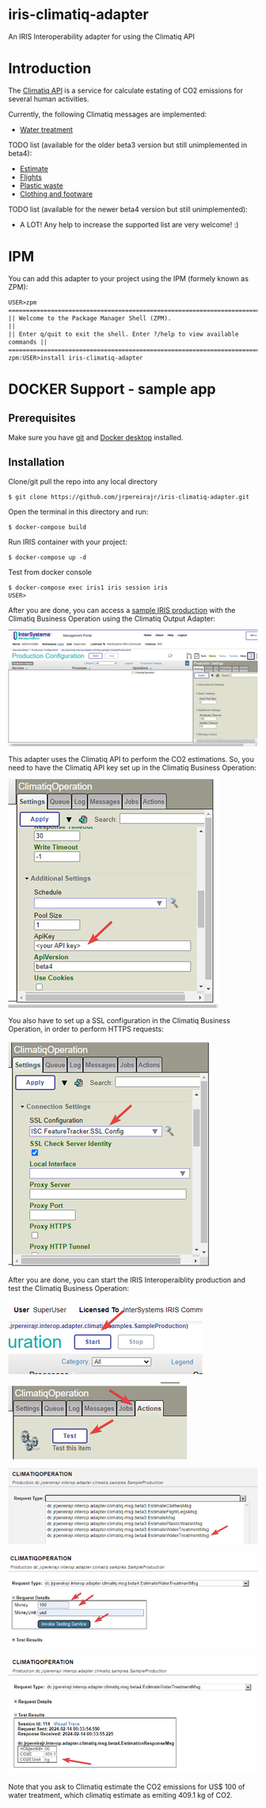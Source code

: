 # iris-climatiq-adapter
An IRIS Interoperability adapter for using the Climatiq API

# Introduction

The [Climatiq API](https://www.climatiq.io/) is a service for calculate estating of CO2 emissions for several human activities.

Currently, the following Climatiq messages are implemented:

* [Water treatment](https://www.climatiq.io/data/activity/water_treatment-type_collected_purified_water_distribution_of_water_services)

TODO list (available for the older beta3 version but still unimplemented in beta4):

* [Estimate](https://www.climatiq.io/docs#estimate)
* [Flights](https://www.climatiq.io/docs#flights)
* [Plastic waste](https://www.climatiq.io/docs#plastic-waste)
* [Clothing and footware](https://www.climatiq.io/docs#clothing-and-footwear)

TODO list (available for the newer beta4 version but still unimplemented):
* A LOT! Any help to increase the supported list are very welcome! :) 

# IPM

You can add this adapter to your project using the IPM (formely known as ZPM):

```
USER>zpm
=============================================================================
|| Welcome to the Package Manager Shell (ZPM).                             ||
|| Enter q/quit to exit the shell. Enter ?/help to view available commands ||
=============================================================================
zpm:USER>install iris-climatiq-adapter
```

# DOCKER Support - sample app

## Prerequisites

Make sure you have [git](https://git-scm.com/book/en/v2/Getting-Started-Installing-Git) and [Docker desktop](https://www.docker.com/products/docker-desktop) installed.    

## Installation

Clone/git pull the repo into any local directory
```
$ git clone https://github.com/jrpereirajr/iris-climatiq-adapter.git  
```
Open the terminal in this directory and run:
```
$ docker-compose build
```
Run IRIS container with your project:
```
$ docker-compose up -d
```
Test from docker console
```
$ docker-compose exec iris1 iris session iris
USER>
```

After you are done, you can access a [sample IRIS production](http://localhost:42773/csp/user/EnsPortal.ProductionConfig.zen?PRODUCTION=dc.jrpereirajr.interop.adapter.climatiq.samples.SampleProduction) with the Climatiq Business Operation using the  Climatiq Output Adapter:

![](https://raw.githubusercontent.com/jrpereirajr/iris-climatiq-adapter/main/img/chrome_9lFuMDSU72.png)

This adapter uses the Climatiq API to perform the CO2 estimations. So, you need to have the Climatiq API key set up in the Climatiq Business Operation:

![](https://raw.githubusercontent.com/jrpereirajr/iris-climatiq-adapter/main/img/4ZcBbGwtzZ.png)

You also have to set up a SSL configuration in the Climatiq Business Operation, in order to perform HTTPS requests:

![](https://raw.githubusercontent.com/jrpereirajr/iris-climatiq-adapter/main/img/EvBXBganYH.png)

After you are done, you can start the IRIS Interoperaiblity production and test the Climatiq Business Operation:

![](https://raw.githubusercontent.com/jrpereirajr/iris-climatiq-adapter/main/img/USFKjxuIZb.png)

![](https://raw.githubusercontent.com/jrpereirajr/iris-climatiq-adapter/main/img/D9cjPfaAlg.png)

![](https://raw.githubusercontent.com/jrpereirajr/iris-climatiq-adapter/main/img/qIxcdl0Nlj.png)

![](https://raw.githubusercontent.com/jrpereirajr/iris-climatiq-adapter/main/img/zyLAerfrAo.png)

![](https://raw.githubusercontent.com/jrpereirajr/iris-climatiq-adapter/main/img/nAxZrj2TFF.png)

Note that you ask to Climatiq estimate the CO2 emissions for US$ 100 of water treatment, which climatiq estimate as emiting 409.1 kg of CO2.